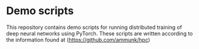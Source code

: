 # Demo scripts
This repository contains demo scripts for running distributed training of deep
neural networks using PyTorch. These scripts are written according to the
information found at (https://github.com/ammunk/hpc)
